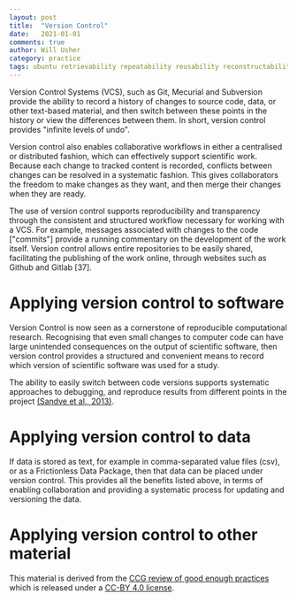 ```yaml
---
layout: post
title:  "Version Control"
date:   2021-01-01
comments: true
author: Will Usher
category: practice
tags: ubuntu retrievability repeatability reusability reconstructability auditability
---
```


Version Control Systems (VCS), such as Git, Mecurial and Subversion provide the ability to record a history of changes to source code, data, or other text-based material, and then switch between these points in the history or view the differences between them. In short, version control provides "infinite levels of undo".

Version control also enables collaborative workflows in either a centralised or distributed fashion, which can effectively support scientific work. Because each change to tracked content is recorded, conflicts between changes can be resolved in a systematic fashion. This gives collaborators the freedom to make changes as they want, and then merge their changes when they are ready.

The use of version control supports reproducibility and transparency through the consistent and structured workflow necessary for working with a VCS. For example, messages associated with changes to the code ["commits"] provide a running commentary on the development of the work itself. Version control allows entire repositories to be easily shared, facilitating the publishing of the work online, through websites such as Github and Gitlab [37].

# Applying version control to software

Version Control is now seen as a cornerstone of reproducible computational research. Recognising that even small changes to computer code can have large unintended consequences on the output of scientific software, then version control provides a structured and convenient means to record which version of scientific software was used for a study.

The ability to easily switch between code versions supports systematic approaches to debugging, and reproduce results from different points in the project [(Sandve et al., 2013)][3].

# Applying version control to data

If data is stored as text, for example in comma-separated value files (csv), or as a Frictionless Data Package, then that data can be placed under version control. This provides all the benefits listed above, in terms of enabling collaboration and providing a systematic process for updating and versioning the data.

# Applying version control to other material

This material is derived from the [CCG review of good enough practices][1] which is released under a [CC-BY 4.0 license][2].

[1]: https://doi.org/10.5281/zenodo.5911546 "Usher, William, Beltramo, Agnese, Gardumi, Francesco, Martin, Viktoria, & Petrarulo, Luca. (2022). CCG Platform - Body of Knowledge: Review of Good Practice (1.3). Zenodo. https://doi.org/10.5281/zenodo.5911546"

[2]: https://creativecommons.org/licenses/by/4.0/legalcode

[3]: https://doi.org/10.1371/journal.pcbi.1003285 "G. K. Sandve, A. Nekrutenko, J. Taylor, and E. Hovig, ‘Ten Simple Rules for Reproducible Computational Research’, PLOS Computational Biology, vol. 9, no. 10, p. e1003285, Oct. 2013, doi: 10.1371/journal.pcbi.1003285."